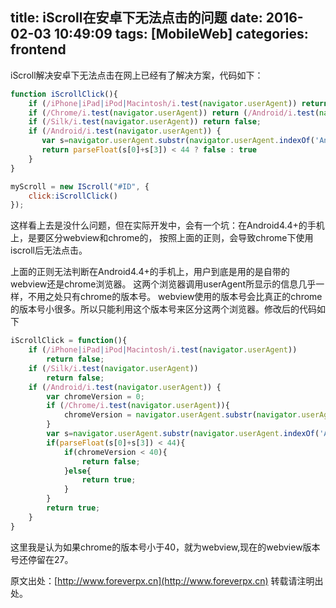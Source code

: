 title: iScroll在安卓下无法点击的问题
date: 2016-02-03 10:49:09
tags: [MobileWeb]
categories: frontend
---

iScroll解决安卓下无法点击在网上已经有了解决方案，代码如下：

<!-- more -->

```js
function iScrollClick(){
	if (/iPhone|iPad|iPod|Macintosh/i.test(navigator.userAgent)) return false;
	if (/Chrome/i.test(navigator.userAgent)) return (/Android/i.test(navigator.userAgent));
	if (/Silk/i.test(navigator.userAgent)) return false;
	if (/Android/i.test(navigator.userAgent)) {
	   var s=navigator.userAgent.substr(navigator.userAgent.indexOf('Android')+8,3);
	   return parseFloat(s[0]+s[3]) < 44 ? false : true
    }
}

myScroll = new IScroll("#ID", {
	click:iScrollClick()
});
```

这样看上去是没什么问题，但在实际开发中，会有一个坑：在Android4.4+的手机上，是要区分webview和chrome的，
按照上面的正则，会导致chrome下使用iscroll后无法点击。

上面的正则无法判断在Android4.4+的手机上，用户到底是用的是自带的webview还是chrome浏览器。
这两个浏览器调用userAgent所显示的信息几乎一样，不用之处只有chrome的版本号。
webview使用的版本号会比真正的chrome的版本号小很多。所以只能利用这个版本号来区分这两个浏览器。修改后的代码如下

```js
iScrollClick = function(){
    if (/iPhone|iPad|iPod|Macintosh/i.test(navigator.userAgent))
        return false;
    if (/Silk/i.test(navigator.userAgent))
        return false;
    if (/Android/i.test(navigator.userAgent)) {
        var chromeVersion = 0;
        if (/Chrome/i.test(navigator.userAgent)){
            chromeVersion = navigator.userAgent.substr(navigator.userAgent.indexOf('Chrome')+7,2);
        }
        var s=navigator.userAgent.substr(navigator.userAgent.indexOf('Android')+8,3);
        if(parseFloat(s[0]+s[3]) < 44){
            if(chromeVersion < 40){
                return false;
            }else{
                return true;
            }
        }
        return true;
    }
}
```

这里我是认为如果chrome的版本号小于40，就为webview,现在的webview版本号还停留在27。

原文出处：[http://www.foreverpx.cn](http://www.foreverpx.cn)
转载请注明出处。
